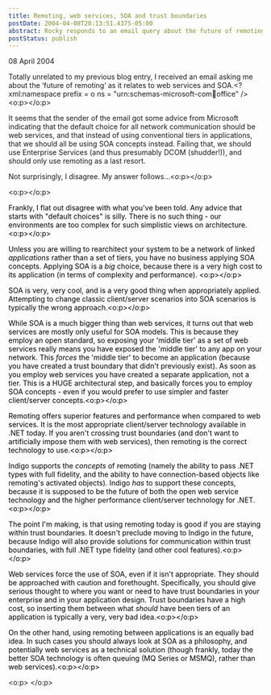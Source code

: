 ```yaml
---
title: Remoting, web services, SOA and trust boundaries
postDate: 2004-04-08T20:13:51.4375-05:00
abstract: Rocky responds to an email query about the future of remoting, and how it relates to SOA and web services.
postStatus: publish
---
```

08 April 2004

Totally unrelated to my previous blog entry, I received an email asking me about the ‘future of remoting’ as it relates to web services and SOA.<?xml:namespace prefix = o ns = "urn:schemas-microsoft-com:office:office" /><o:p></o:p>

It seems that the sender of the email got some advice from Microsoft indicating that the default choice for all network communication should be web services, and that instead of using conventional tiers in applications, that we should all be using SOA concepts instead. Failing that, we should use Enterprise Services (and thus presumably DCOM (shudder!)), and should only use remoting as a last resort.


Not surprisingly, I disagree. My answer follows…<o:p></o:p>

<o:p></o:p>


<font color="#000000">Frankly, I flat out disagree with what you've been told. Any advice&nbsp;that starts with "default choices" is silly. There is no such thing - our environments are too complex for such simplistic views on architecture.<o:p></o:p></font>

<font color="#000000">Unless you are willing to rearchitect your system to be a network of linked _applications_ rather than a set of tiers, you have no business applying SOA concepts. Applying SOA is a <i style="mso-bidi-font-style: normal">big</i> choice, because there is a very high cost to its application (in terms of complexity and performance). <o:p></o:p></font>

<font color="#000000">SOA is very, very cool, and is a very good thing when appropriately applied. Attempting to change classic client/server scenarios into SOA scenarios is typically the wrong approach.<o:p></o:p></font>

<font color="#000000">While SOA is a much bigger thing than web services, it turns out that web services are mostly only useful for SOA models. This is because they employ an open standard, so exposing your 'middle tier' as a set of web services really means you have exposed the 'middle tier' to any app on your network. This <i style="mso-bidi-font-style: normal">forces</i> the 'middle tier' to become an application (because you have created a trust boundary that didn't previously exist). As soon as you employ web services you have created a separate application, not a tier. This is a HUGE architectural step, and basically forces you to employ SOA concepts - even if you would prefer to use simpler and faster client/server concepts.<o:p></o:p></font>

<font color="#000000">Remoting offers superior features and performance when compared to web services. It is the most appropriate client/server technology available in .NET today. If you aren't crossing trust boundaries (and don't want to artificially impose them with web services), then remoting is the correct technology to use.<o:p></o:p></font>

<font color="#000000">Indigo supports the _concepts_ of remoting (namely the ability to pass .NET types with full fidelity, and the ability to have connection-based objects like remoting's activated objects). Indigo <i style="mso-bidi-font-style: normal">has</i> to support these concepts, because it is supposed to be the future of both the open web service technology and the higher performance client/server technology for .NET.<o:p></o:p></font>

<font color="#000000">The point I'm making, is that using remoting today is good if you are staying within trust boundaries. It doesn't preclude moving to Indigo in the future, because Indigo will also provide solutions for communication within trust boundaries, with full .NET type fidelity (and other cool features).<o:p></o:p></font>

<font color="#000000">Web services force the use of SOA, even if it isn't appropriate. They should be approached with caution and forethought. </font><font color="#000000">Specifically, you should give serious thought to where you want or need to have trust boundaries in your enterprise and in your application design. Trust boundaries have a high cost, so inserting them between what <em>should</em> have been tiers of an application is typically a very, very bad idea.<o:p></o:p></font>

<font color="#000000">On the other hand, using remoting between applications is an equally bad idea. In such cases you should always look at SOA as a philosophy, and potentially web services as a technical solution (though frankly, today the better SOA technology is often queuing (MQ Series or MSMQ), rather than web services).<o:p></o:p></font>

<o:p>&nbsp;</o:p>
